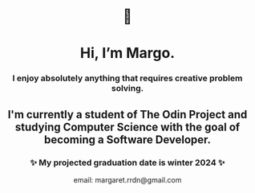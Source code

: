 <h1 align="center">👋</h1>
<h1 align="center">Hi, I’m Margo.</h1>
<h3 align="center">I enjoy absolutely anything that requires creative problem solving.</h3>
<h2 align="center">I'm currently a student of The Odin Project and studying Computer Science with the goal of becoming a Software Developer.</h2>
<h3 align="center">✨ My projected graduation date is winter 2024 ✨</h3>

<div align="center">email: margaret.rrdn@gmail.com</div>
<!---
margoriordan/margoriordan is a ✨ special ✨ repository because its `README.md` (this file) appears on your GitHub profile.
You can click the Preview link to take a look at your changes.
--->
